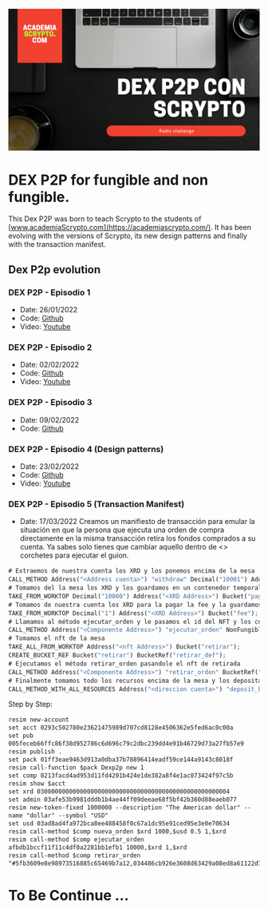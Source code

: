 ![DexP2p Head](dexp2p.png)
# DEX P2P for fungible and non fungible.

This Dex P2P was born to teach Scrypto to the students of [www.academiaScrypto.com](https://academiascrypto.com/). It has been evolving with the versions of Scrypto, its new design patterns and finally with the transaction manifest.

## Dex P2p evolution

### DEX P2P - Episodio 1
- Date: 26/01/2022
- Code: [Github](https://github.com/noelserdna/Tutoria-Dex-P2P---Scrypto-Tutoria-1)
- Video: [Youtube](https://www.youtube.com/watch?v=LG0BmIIdih8)

### DEX P2P - Episodio 2
- Date: 02/02/2022
- Code: [Github](https://github.com/noelserdna/Tutoria-Dex-P2P---Scrypto-Tutoria-2)
- Video: [Youtube](https://www.youtube.com/watch?v=LG0BmIIdih8)

### DEX P2P - Episodio 3
- Date: 09/02/2022
- Code: [Github](https://github.com/noelserdna/Tutoria-Dex-P2P---Scrypto-Tutoria-3)

### DEX P2P - Episodio 4 (Design patterns)
- Date: 23/02/2022
- Code: [Github](https://github.com/noelserdna/Tutoria-Dex-P2P---Scrypto-Tutoria-4)
- Video: [Youtube](https://youtu.be/sr5Vbw9Fehw)

### DEX P2P - Episodio 5 (Transaction Manifest)
- Date: 17/03/2022
Creamos un manifiesto de transacción para emular la situación en que la persona que ejecuta una orden de compra directamente en la misma transacción retira los fondos comprados a su cuenta. Ya sabes solo tienes que cambiar aquello dentro de <> corchetes para ejecutar el guion. 

```rust 
# Extraemos de nuestra cuenta los XRD y los ponemos encima de la mesa
CALL_METHOD Address("<Address cuenta>") "withdraw" Decimal("10001") Address("<XRD Address>") BucketRef(1u32);
# Tomamos del la mesa los XRD y los guardamos en un contenedor temporal
TAKE_FROM_WORKTOP Decimal("10000") Address("<XRD Address>") Bucket("pago");
# Tomamos de nuestra cuenta los XRD para la pagar la fee y la guardamos en un contenedor temporal
TAKE_FROM_WORKTOP Decimal("1") Address("<XRD Address>") Bucket("fee");
# Llamamos al método ejecutar_orden y le pasamos el id del NFT y los contenedores de pago y fee y se pone sobre la mesa el NFT resultante para la posterior retirada
CALL_METHOD Address("<Componente Address>") "ejecutar_orden" NonFungibleKey("<id nft>") Bucket("pago") Bucket("fee");
# Tomamos el nft de la mesa
TAKE_ALL_FROM_WORKTOP Address("<nft Address>") Bucket("retirar");
CREATE_BUCKET_REF Bucket("retirar") BucketRef("retirar_def");
# Ejecutamos el método retirar_orden pasandole el nft de retirada
CALL_METHOD Address("<Componente Address>") "retirar_orden" BucketRef("retirar_def");
# Finalmente tomamos todo los recursos encima de la mesa y los depositamos en la cuenta.
CALL_METHOD_WITH_ALL_RESOURCES Address("<direccion cuenta>") "deposit_batch";
```

Step by Step:
```
resim new-account
set acct 0293c502780e23621475989d707cd8128e4506362e5fed6ac0c00a
set pub 005feceb66ffc86f38d952786c6d696c79c2dbc239dd4e91b46729d73a27fb57e9
resim publish .
set pack 01ff3eae9463d913a0dba37b78896414eadf59ce144a9143c8018f
resim call-function $pack Dexp2p new 1 
set comp 0213facd4ad953d11fd4201b424e1de382a8f4e1ac073424f97c5b
resim show $acct
set xrd 030000000000000000000000000000000000000000000000000004
set admin 03afe53b9981dddb1b4ae44ff09deeae68f5bf42b360d88eaeb077
resim new-token-fixed 1000000 --description "The American dollar" --name "dollar" --symbol "USD"
set usd 03ad8ad4fa972bca8ee488458f0c67a1dc95e91ced95e3e0e70634
resim call-method $comp nueva_orden $xrd 1000,$usd 0.5 1,$xrd
resim call-method $comp ejecutar_orden afbdb1bccf11f11c4df0a2281bb1efb1 10000,$xrd 1,$xrd
resim call-method $comp retirar_orden "#5fb3609e8e98973516885c65469b7a12,034486cb926e3608d63429a08ed8a61122d70c7bd71d5db9880782" 
```

# To Be Continue ...







